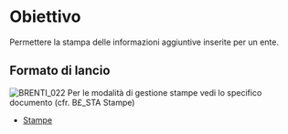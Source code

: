 # Obiettivo
Permettere la stampa delle informazioni aggiuntive inserite per un ente.

## Formato di lancio
![BRENTI_022](https://doc.smeup.com/immagini/MBDOC_OGG-P_BRSC51/BRENTI_022.png)
Per le modalità di gestione stampe vedi lo specifico documento (cfr. B£_STA Stampe)
- [Stampe](Sorgenti/DOC_OPE/TA/B£AMO/B£_STA)

